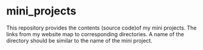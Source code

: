 # mini_projects
This repository provides the contents (source code)of my mini projects.
The links from my website map to corresponding directories.
A name of the directory should be similar to the name of the mini project.
